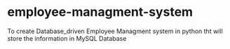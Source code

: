 # employee-managment-system
To create Database_driven Employee Managment system in python tht will store the information in MySQL Database
